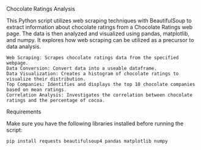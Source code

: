Chocolate Ratings Analysis

This Python script utilizes web scraping techniques with BeautifulSoup to extract information about chocolate ratings from a Chocolate Ratings web page. The data is then analyzed and visualized using pandas, matplotlib, and numpy.
It explores how web scraping can be utilized as a precursor to data analysis.

    Web Scraping: Scrapes chocolate ratings data from the specified webpage.
    Data Conversion: Convert data into a useable dataframe.
    Data Visualization: Creates a histogram of chocolate ratings to visualize their distribution.
    Top Companies: Identifies and displays the top 10 chocolate companies based on mean ratings.
    Correlation Analysis: Investigates the correlation between chocolate ratings and the percentage of cocoa.

Requirements

Make sure you have the following libraries installed before running the script:

`pip install requests beautifulsoup4 pandas matplotlib numpy`
